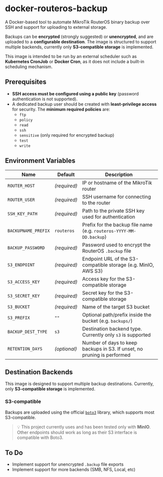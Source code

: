 # docker-routeros-backup

A Docker-based tool to automate MikroTik RouterOS binary backup over SSH and support for uploading to external storage.

Backups can be **encrypted** (strongly suggested) or **unencrypted**, and are uploaded to a **configurable destination**. The image is structured to support multiple backends, currently only **S3-compatible storage** is implemented.

This image is intended to be run by an external scheduler such as **Kubernetes CronJob** or **Docker Cron**, as it does not include a built-in scheduling mechanism.

## Prerequisites

- **SSH access must be configured using a public key** (password authentication is not supported).
- A dedicated backup user should be created with **least-privilege access** for security. The **minimum required policies** are:
  - `ftp`  
  - `policy`  
  - `read`  
  - `ssh`
  - `sensitive` (only required for encrypted backup)
  - `test`  
  - `write`

## Environment Variables

| Name                | Default       | Description                                                                |
|---------------------|---------------|----------------------------------------------------------------------------|
| `ROUTER_HOST`       | *(required)*  | IP or hostname of the MikroTik router                                      |
| `ROUTER_USER`       | *(required)*  | SSH username for connecting to the router                                  |
| `SSH_KEY_PATH`      | *(required)*  | Path to the private SSH key used for authentication                        |
| `BACKUPNAME_PREFIX` | `routeros`    | Prefix for the backup file name (e.g. `routeros-YYYY-MM-DD.backup`)        |
| `BACKUP_PASSWORD`   | *(required)*  | Password used to encrypt the RouterOS `.backup` file                       |
| `S3_ENDPOINT`       | *(required)*  | Endpoint URL of the S3-compatible storage (e.g. MinIO, AWS S3)             |
| `S3_ACCESS_KEY`     | *(required)*  | Access key for the S3-compatible storage                                   |
| `S3_SECRET_KEY`     | *(required)*  | Secret key for the S3-compatible storage                                   |
| `S3_BUCKET`         | *(required)*  | Name of the target S3 bucket                                               |
| `S3_PREFIX`         | `""`          | Optional path/prefix inside the bucket (e.g. `backups/`)                   |
| `BACKUP_DEST_TYPE`  | `s3`          | Destination backend type. Currently only `s3` is supported                 |
| `RETENTION_DAYS`    | *(optional)*  | Number of days to keep backups in S3. If unset, no pruning is performed    |

## Destination Backends

This image is designed to support multiple backup destinations. Currently, only **S3-compatible storage** is implemented.

### S3-compatible

Backups are uploaded using the official [`boto3`](https://boto3.amazonaws.com/v1/documentation/api/latest/index.html) library, which supports most S3-compatible.

> 💡 This project currently uses and has been tested only with **MinIO**. Other endpoints should work as long as their S3 interface is compatible with Boto3.

## To Do

- Implement support for unencrypted `.backup` file exports
- Implement support for more backends (SMB, NFS, Local, etc)
